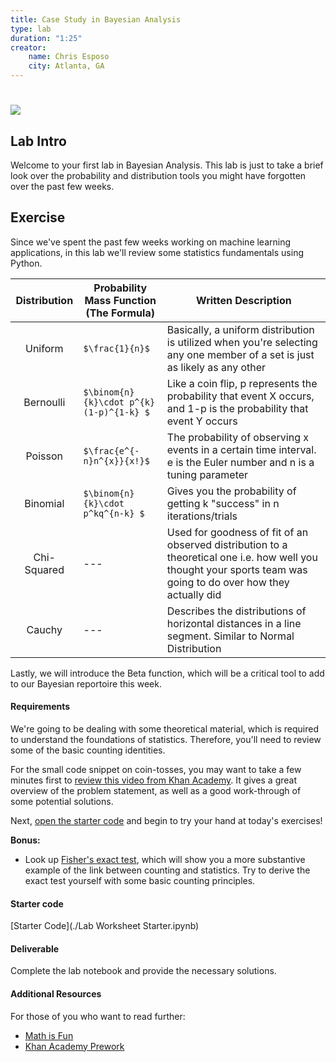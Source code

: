 ```yaml
---
title: Case Study in Bayesian Analysis
type: lab
duration: "1:25"
creator:
    name: Chris Esposo
    city: Atlanta, GA
---
```


# ![](https://ga-dash.s3.amazonaws.com/production/assets/logo-9f88ae6c9c3871690e33280fcf557f33.png)

## Lab Intro

Welcome to your first lab in Bayesian Analysis. This lab is just to take a brief look over the probability and distribution tools you might have forgotten over the past few weeks.

## Exercise

Since we've spent the past few weeks working on  machine learning applications, in this lab we'll review some statistics fundamentals using Python.

|     Distribution  | Probability Mass Function (The Formula)  | Written Description
|:-:|---|---|
| Uniform  | `$\frac{1}{n}$` |  Basically, a uniform distribution is utilized when you're selecting any one member of a set is just as likely as any other  |
| Bernoulli   | `$\binom{n}{k}\cdot p^{k}(1-p)^{1-k} $`  | Like a coin flip, p represents the probability that event X occurs, and 1-p is the probability that event Y occurs  |
| Poisson | `$\frac{e^{-n}n^{x}}{x!}$` | The probability of observing x events in a certain time interval. e is the Euler number and n is a tuning parameter |
| Binomial  | `$\binom{n}{k}\cdot p^kq^{n-k} $` | Gives you the probability of getting k "success" in n iterations/trials |
| Chi-Squared  | --- | Used for goodness of fit of an observed distribution to a theoretical one i.e. how well you thought your sports team was going to do over how they actually did |
| Cauchy | --- | Describes the distributions of horizontal distances in a line segment. Similar to Normal Distribution  |

Lastly, we will introduce the Beta function, which will be a critical tool to add to our Bayesian reportoire this week.

#### Requirements
We're going to be dealing with some theoretical material, which is required to understand the foundations of statistics. Therefore, you'll need to review some of the basic counting identities.

For the small code snippet on coin-tosses, you may want to take a few minutes first to [review this video from Khan Academy](https://www.khanacademy.org/math/ab-sixth-grade-math/al-statistics-probability/al-probability/v/coin-flipping-example). It gives a great overview of the problem statement, as well as a good work-through of some potential solutions.

Next, [open the starter code](./w8-1.2-starter.ipynb) and begin to try your hand at today's exercises!

**Bonus:**
- Look up [Fisher's exact test](https://en.wikipedia.org/wiki/Fisher%27s_exact_test), which will show you a more substantive example of the link between counting and statistics. Try to derive the exact test yourself with some basic counting principles.

#### Starter code

[Starter Code](./Lab Worksheet Starter.ipynb)

#### Deliverable

Complete the lab notebook and provide the necessary solutions.

#### Additional Resources

For those of you who want to read further:

- [Math is Fun](http://www.mathsisfun.com/data/basic-counting-principle.html)
- [Khan Academy Prework](https://www.khanacademy.org/math/probability/statistics-inferential/margin-of-error/v/mean-and-variance-of-bernoulli-distribution-example)
